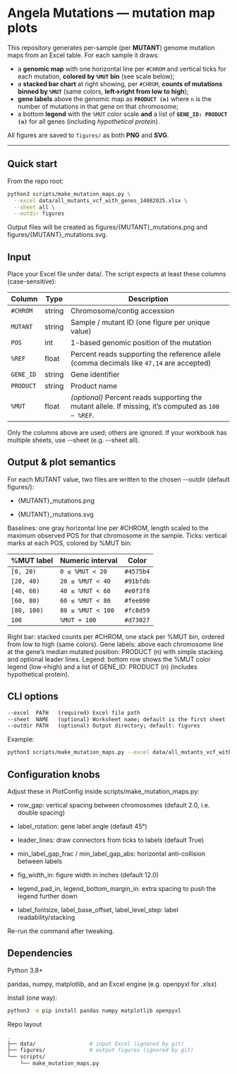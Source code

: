 # Angela Mutations — mutation map plots

This repository generates per-sample (per **MUTANT**) genome mutation maps from an Excel table. For each sample it draws:

- a **genomic map** with one horizontal line per `#CHROM` and vertical ticks for each mutation, **colored by `%MUT` bin** (see scale below);
- a **stacked bar chart** at right showing, per `#CHROM`, **counts of mutations binned by `%MUT`** (same colors, **left→right from low to high**);
- **gene labels** above the genomic map as **`PRODUCT (n)`** where `n` is the number of mutations in that gene on that chromosome;
- a bottom **legend** with the `%MUT` color scale **and** a list of **`GENE_ID: PRODUCT (n)`** for all genes (including *hypothetical protein*).

All figures are saved to `figures/` as both **PNG** and **SVG**.

---

## Quick start

From the repo root:

```bash
python3 scripts/make_mutation_maps.py \
  --excel data/all_mutants_vcf_with_genes_14082025.xlsx \
  --sheet all \
  --outdir figures
```

Output files will be created as figures/{MUTANT}_mutations.png and figures/{MUTANT}_mutations.svg.

## Input

Place your Excel file under data/. The script expects at least these columns (case-sensitive):

| Column    | Type   | Description                                                                                         |
| --------- | ------ | --------------------------------------------------------------------------------------------------- |
| `#CHROM`  | string | Chromosome/contig accession                                                                         |
| `MUTANT`  | string | Sample / mutant ID (one figure per unique value)                                                    |
| `POS`     | int    | 1-based genomic position of the mutation                                                            |
| `%REF`    | float  | Percent reads supporting the reference allele (comma decimals like `47,14` are accepted)            |
| `GENE_ID` | string | Gene identifier                                                                                     |
| `PRODUCT` | string | Product name                                                                                        |
| `%MUT`    | float  | *(optional)* Percent reads supporting the mutant allele. If missing, it’s computed as `100 − %REF`. |

Only the columns above are used; others are ignored.
If your workbook has multiple sheets, use --sheet (e.g. --sheet all).

## Output & plot semantics

For each MUTANT value, two files are written to the chosen --outdir (default figures/):

- {MUTANT}_mutations.png

- {MUTANT}_mutations.svg

Baselines: one gray horizontal line per #CHROM, length scaled to the maximum observed POS for that chromosome in the sample.
Ticks: vertical marks at each POS, colored by %MUT bin:

| %MUT label  | Numeric interval  | Color     |
| ----------- | ----------------- | --------- |
| `[0, 20)`   | `0 ≤ %MUT < 20`   | `#4575b4` |
| `[20, 40)`  | `20 ≤ %MUT < 40`  | `#91bfdb` |
| `[40, 60)`  | `40 ≤ %MUT < 60`  | `#e0f3f8` |
| `[60, 80)`  | `60 ≤ %MUT < 80`  | `#fee090` |
| `[80, 100)` | `80 ≤ %MUT < 100` | `#fc8d59` |
| `100`       | `%MUT = 100`      | `#d73027` |


Right bar: stacked counts per #CHROM, one stack per %MUT bin, ordered from low to high (same colors).
Gene labels: above each chromosome line at the gene’s median mutated position: PRODUCT (n) with simple stacking and optional leader lines.
Legend: bottom row shows the %MUT color legend (low→high) and a list of GENE_ID: PRODUCT (n) (includes hypothetical protein).

## CLI options
```bash
--excel  PATH   (required) Excel file path
--sheet  NAME   (optional) Worksheet name; default is the first sheet
--outdir PATH   (optional) Output directory; default: figures
```

Example:

```bash
python3 scripts/make_mutation_maps.py --excel data/all_mutants_vcf_with_genes_14082025.xlsx --sheet all --outdir figures
```

## Configuration knobs

Adjust these in PlotConfig inside scripts/make_mutation_maps.py:

- row_gap: vertical spacing between chromosomes (default 2.0, i.e. double spacing)

- label_rotation: gene label angle (default 45°)

- leader_lines: draw connectors from ticks to labels (default True)

- min_label_gap_frac / min_label_gap_abs: horizontal anti-collision between labels

- fig_width_in: figure width in inches (default 12.0)

- legend_pad_in, legend_bottom_margin_in: extra spacing to push the legend further down

- label_fontsize, label_base_offset, label_level_step: label readability/stacking

Re-run the command after tweaking.

## Dependencies

Python 3.8+

pandas, numpy, matplotlib, and an Excel engine (e.g. openpyxl for .xlsx)

Install (one way):

```bash
python3 -m pip install pandas numpy matplotlib openpyxl
```

Repo layout

```bash
.
├── data/                 # input Excel (ignored by git)
├── figures/              # output figures (ignored by git)
└── scripts/
    └── make_mutation_maps.py
```
